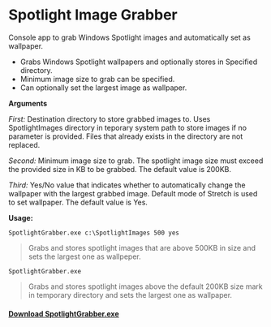 # Spotlight Image Grabber

Console app to grab Windows Spotlight images and automatically set as wallpaper.

- Grabs Windows Spotlight wallpapers and optionally stores in Specified directory.
- Minimum image size to grab can be specified.
- Can optionally set the largest image as wallpaper.

<b>Arguments</b>

*First:* Destination directory to store grabbed images to. Uses SpotlightImages directory in teporary system path to store images if no parameter is provided. Files that already exists in the directory are not replaced.

*Second:* Minimum image size to grab. The spotlight image size must exceed the provided size in KB to be grabbed. The default value is 200KB.

*Third:* Yes/No value that indicates whether to automatically change the wallpaper with the largest grabbed image. Default mode of Stretch is used to set wallpaper. The default value is Yes.

<b>Usage:</b>
```
SpotlightGrabber.exe c:\SpotlightImages 500 yes
```
>Grabs and stores spotlight images that are above 500KB in size and sets the largest one as wallpeper.



```
SpotlightGrabber.exe
```
>Grabs and stores spotlight images above the default 200KB size mark in temporary directory and sets the largest one as wallpaper.


#### <a href="https://github.com/chaosifier/SpotlightGrabber/raw/master/SpotlightGrabber/bin/Release/SpotlightGrabber.exe">Download SpotlightGrabber.exe</a>
